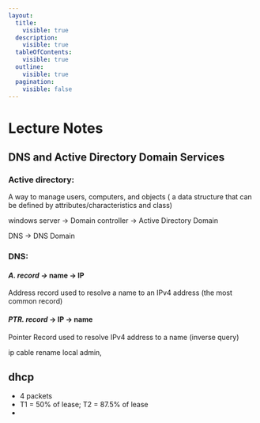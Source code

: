 ```yaml
---
layout:
  title:
    visible: true
  description:
    visible: true
  tableOfContents:
    visible: true
  outline:
    visible: true
  pagination:
    visible: false
---
```


# Lecture Notes

## DNS and Active Directory Domain Services&#x20;

### Active directory:

A way to manage users, computers, and objects ( a data structure that can be defined by attributes/characteristics and class)&#x20;

windows server -> Domain controller -> Active Directory Domain&#x20;

DNS -> DNS Domain&#x20;



### DNS: &#x20;

#### _A. record ->_  name -> IP&#x20;

Address record used to resolve a name to an IPv4 address (the most common record)

#### _PTR. record_ -> IP -> name&#x20;

Pointer Record used to resolve IPv4 address to a name (inverse query)&#x20;

ip cable rename local admin,&#x20;





## dhcp

* 4 packets
* T1 = 50% of lease; T2 = 87.5% of lease&#x20;
*



